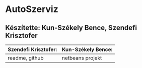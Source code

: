 # AutoSzerviz
## **Készítette:** Kun-Székely Bence, Szendefi Krisztofer
|Szendefi Krisztofer: | Kun-Székely Bence: |
|---------------------|--------------------|
|readme, github | netbeans projekt|
